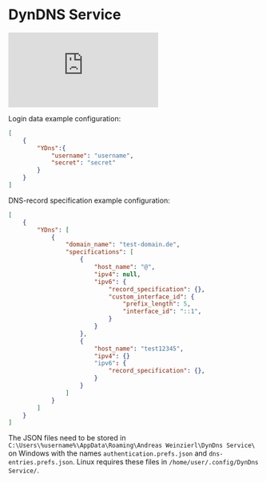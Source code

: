  DynDNS Service
===============

[![Matrix](https://img.shields.io/matrix/dyndns-rs%3Amatrix.org?style=for-the-badge&logo=matrix&label=dyndns-rs)](https://matrix.to/#/#dyndns-rs:matrix.org)


Login data example configuration:

```JSON
[
    {
        "YDns":{
            "username": "username",
            "secret": "secret"
        }
    }
]
```

DNS-record specification example configuration:

```JSON
[
    {
        "YDns": [
            {
                "domain_name": "test-domain.de",
                "specifications": [
                    {
                        "host_name": "@",
                        "ipv4": null,
                        "ipv6": {
                            "record_specification": {},
                            "custom_interface_id": {
                                "prefix_length": 5,
                                "interface_id": "::1",
                            }
                        }
                    },
                    {
                        "host_name": "test12345",
                        "ipv4": {}
                        "ipv6": {
                            "record_specification": {},
                        }
                    }
                ]
            }
        ]
    }
]
```

The JSON files need to be stored in `C:\Users\%username%\AppData\Roaming\Andreas Weinzierl\DynDns Service\` on Windows with the names `authentication.prefs.json` and `dns-entries.prefs.json`.
Linux requires these files in `/home/user/.config/DynDns Service/`.
